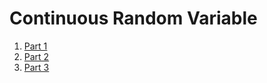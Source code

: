 # Continuous Random Variable

1. [Part 1](./1/READEM.md)
2. [Part 2](./2/READEM.md)
3. [Part 3](./3/READEM.md)

